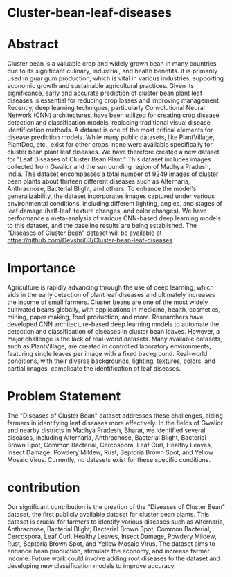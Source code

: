 # Cluster-bean-leaf-diseases
# Abstract
Cluster bean is a valuable crop and widely grown bean in many countries due to its significant culinary, industrial, and health benefits. It is primarily used in guar gum production, which is vital in various industries, supporting economic growth and sustainable agricultural practices. Given its significance, early and accurate prediction of cluster bean plant leaf diseases is essential for reducing crop losses and improving management. Recently, deep learning techniques, particularly Convolutional Neural Network (CNN) architectures, have been utilized for creating crop disease detection and classification models, replacing traditional visual disease identification methods. A dataset is one of the most critical elements for disease prediction models. While many public datasets, like PlantVillage, PlantDoc, etc., exist for other crops, none were available specifically for cluster bean plant leaf diseases. We have therefore created a new dataset for "Leaf Diseases of Cluster Bean Plant." This dataset includes images collected from Gwalior and the surrounding region of Madhya Pradesh, India. The dataset encompasses a total number of 9249 images of cluster bean plants about thirteen different diseases such as Alternaria, Anthracnose, Bacterial Blight, and others. To enhance the model's generalizability, the dataset incorporates images captured under various environmental conditions, including different lighting, angles, and stages of leaf damage (half-leaf, texture changes, and color changes). We have performance a meta-analysis of various CNN-based deep learning models to this dataset, and the baseline results are being established. The "Diseases of Cluster Bean" dataset will be available at https://github.com/Devshri03/Cluster-bean-leaf-diseases.
# Importance 
Agriculture is rapidly advancing through the use of deep learning, which aids in the early detection of plant leaf diseases and ultimately increases the income of small farmers. Cluster beans are one of the most widely cultivated beans globally, with applications in medicine, health, cosmetics, mining, paper making, food production, and more. Researchers have developed CNN architecture-based deep learning models to automate the detection and classification of diseases in cluster bean leaves. However, a major challenge is the lack of real-world datasets. Many available datasets, such as PlantVillage, are created in controlled laboratory environments, featuring single leaves per image with a fixed background. Real-world conditions, with their diverse backgrounds, lighting, textures, colors, and partial images, complicate the identification of leaf diseases.
# Problem Statement
The "Diseases of Cluster Bean" dataset addresses these challenges, aiding farmers in identifying leaf diseases more effectively. In the fields of Gwalior and nearby districts in Madhya Pradesh, Bharat, we identified several diseases, including Alternaria, Anthracnose, Bacterial Blight, Bacterial Brown Spot, Common Bacterial, Cercospora, Leaf Curl, Healthy Leaves, Insect Damage, Powdery Mildew, Rust, Septoria Brown Spot, and Yellow Mosaic Virus. Currently, no datasets exist for these specific conditions.
# contribution
Our significant contribution is the creation of the "Diseases of Cluster Bean" dataset, the first publicly available dataset for cluster bean plants. This dataset is crucial for farmers to identify various diseases such as Alternaria, Anthracnose, Bacterial Blight, Bacterial Brown Spot, Common Bacterial, Cercospora, Leaf Curl, Healthy Leaves, Insect Damage, Powdery Mildew, Rust, Septoria Brown Spot, and Yellow Mosaic Virus. The dataset aims to enhance bean production, stimulate the economy, and increase farmer income. Future work could involve adding root diseases to the dataset and developing new classification models to improve accuracy.

